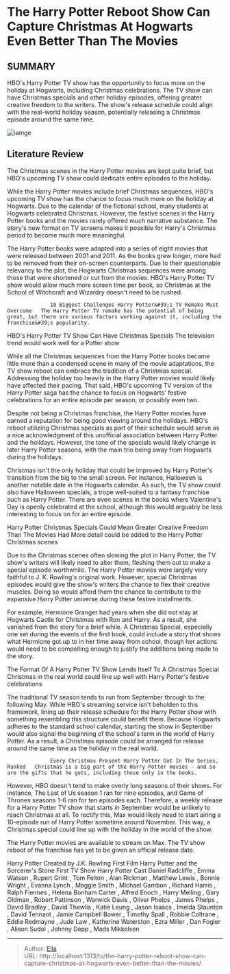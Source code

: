 # The Harry Potter Reboot Show Can Capture Christmas At Hogwarts Even Better Than The Movies


## SUMMARY 



  HBO&#39;s Harry Potter TV show has the opportunity to focus more on the holiday at Hogwarts, including Christmas celebrations.   The TV show can have Christmas specials and other holiday episodes, offering greater creative freedom to the writers.   The show&#39;s release schedule could align with the real-world holiday season, potentially releasing a Christmas episode around the same time.  

![iamge](https://static1.srcdn.com/wordpress/wp-content/uploads/2024/01/untitled-design-2024-01-03t150231-769.jpg)

## Literature Review
The Christmas scenes in the Harry Potter movies are kept quite brief, but HBO&#39;s upcoming TV show could dedicate entire episodes to the holiday.




While the Harry Potter movies include brief Christmas sequences, HBO&#39;s upcoming TV show has the chance to focus much more on the holiday at Hogwarts. Due to the calendar of the fictional school, many students at Hogwarts celebrated Christmas. However, the festive scenes in the Harry Potter books and the movies rarely offered much narrative substance. The story&#39;s new format on TV screens makes it possible for Harry&#39;s Christmas period to become much more meaningful.




The Harry Potter books were adapted into a series of eight movies that were released between 2001 and 2011. As the books grew longer, more had to be removed from their on-screen counterparts. Due to their questionable relevancy to the plot, the Hogwarts Christmas sequences were among those that were shortened or cut from the movies. HBO&#39;s Harry Potter TV show would allow much more screen time per book, so Christmas at the School of Witchcraft and Wizardry doesn&#39;t need to be rushed.

                  10 Biggest Challenges Harry Potter&#39;s TV Remake Must Overcome   The Harry Potter TV remake has the potential of being great, but there are various factors working against it, including the franchise&#39;s popularity.    


 HBO&#39;s Harry Potter TV Show Can Have Christmas Specials 
The television trend would work well for a Potter show
          

While all the Christmas sequences from the Harry Potter books became little more than a condensed scene in many of the movie adaptations, the TV show reboot can embrace the tradition of a Christmas special. Addressing the holiday too heavily in the Harry Potter movies would likely have affected their pacing. That said, HBO&#39;s upcoming TV version of the Harry Potter saga has the chance to focus on Hogwarts&#39; festive celebrations for an entire episode per season, or possibly even two.




Despite not being a Christmas franchise, the Harry Potter movies have earned a reputation for being good viewing around the holidays. HBO&#39;s reboot utilizing Christmas specials as part of their schedule would serve as a nice acknowledgment of this unofficial association between Harry Potter and the holidays. However, the tone of the specials would likely change in later Harry Potter seasons, with the main trio being away from Hogwarts during the holidays.

Christmas isn&#39;t the only holiday that could be improved by Harry Potter&#39;s transition from the big to the small screen. For instance, Halloween is another notable date in the Hogwarts calendar. As such, the TV show could also have Halloween specials, a trope well-suited to a fantasy franchise such as Harry Potter. There are even scenes in the books where Valentine&#39;s Day is openly celebrated at the school, although this would arguably be less interesting to focus on for an entire episode.



 Harry Potter Christmas Specials Could Mean Greater Creative Freedom Than The Movies Had 
More detail could be added to the Harry Potter Christmas scenes
         




Due to the Christmas scenes often slowing the plot in Harry Potter, the TV show&#39;s writers will likely need to alter them, fleshing them out to make a special episode worthwhile. The Harry Potter movies were largely very faithful to J. K. Rowling&#39;s original work. However, special Christmas episodes would give the show&#39;s writers the chance to flex their creative muscles. Doing so would afford them the chance to contribute to the expansive Harry Potter universe during these festive installments.

For example, Hermione Granger had years when she did not stay at Hogwarts Castle for Christmas with Ron and Harry. As a result, she vanished from the story for a brief while. A Christmas Special, especially one set during the events of the first book, could include a story that shows what Hermione got up to in her time away from school, though her actions would need to be compelling enough to justify the additions being made to the story.



 The Format Of A Harry Potter TV Show Lends Itself To A Christmas Special 
Christmas in the real world could line up well with Harry Potter&#39;s festive celebrations
          




The traditional TV season tends to run from September through to the following May. While HBO&#39;s streaming service isn&#39;t beholden to this framework, lining up their release schedule for the Harry Potter show with something resembling this structure could benefit them. Because Hogwarts adheres to the standard school calendar, starting the show in September would also signal the beginning of the school&#39;s term in the world of Harry Potter. As a result, a Christmas episode could be arranged for release around the same time as the holiday in the real world.

                  Every Christmas Present Harry Potter Got In The Series, Ranked   Christmas is a big part of the Harry Potter movies - and so are the gifts that he gets, including those only in the books.     

However, HBO doesn&#39;t tend to make overly long seasons of their shows. For instance, The Last of Us season 1 ran for nine episodes, and Game of Thrones seasons 1-6 ran for ten episodes each. Therefore, a weekly release for a Harry Potter TV show that starts in September would be unlikely to reach Christmas at all. To rectify this, Max would likely need to start airing a 10-episode run of Harry Potter sometime around November. This way, a Christmas special could line up with the holiday in the world of the show.






The Harry Potter movies are available to stream on Max. The TV show reboot of the franchise has yet to be given an official release date.




  Harry Potter   Created by   J.K. Rowling    First Film   Harry Potter and the Sorcerer&#39;s Stone    First TV Show   Harry Potter    Cast   Daniel Radcliffe , Emma Watson , Rupert Grint , Tom Felton , Alan Rickman , Matthew Lewis , Bonnie Wright , Evanna Lynch , Maggie Smith , Michael Gambon , Richard Harris , Ralph Fiennes , Helena Bonham Carter , Alfred Enoch , Harry Melling , Gary Oldman , Robert Pattinson , Warwick Davis , Oliver Phelps , James Phelps , David Bradley , David Thewlis , Katie Leung , Jason Isaacs , Imelda Staunton , David Tennant , Jamie Campbell Bower , Timothy Spall , Robbie Coltrane , Eddie Redmayne , Jude Law , Katherine Waterston , Ezra Miller , Dan Fogler , Alison Sudol , Johnny Depp , Mads Mikkelsen       


---

> Author: [Ella](https://instagram.hk.cn/)  
> URL: http://localhost:1313/tv/the-harry-potter-reboot-show-can-capture-christmas-at-hogwarts-even-better-than-the-movies/  

